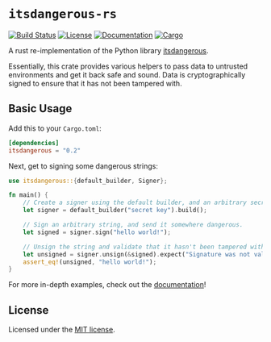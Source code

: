 # `itsdangerous-rs`

[![Build Status](https://travis-ci.org/discordapp/itsdangerous-rs.svg?branch=master)](https://travis-ci.org/discordapp/itsdangerous-rs)
[![License](https://img.shields.io/github/license/discordapp/itsdangerous-rs.svg)](LICENSE)
[![Documentation](https://docs.rs/itsdangerous/badge.svg)](https://docs.rs/itsdangerous)
[![Cargo](https://img.shields.io/crates/v/itsdangerous.svg)](https://crates.io/crates/itsdangerous)

A rust re-implementation of the Python library [itsdangerous](https://github.com/pallets/itsdangerous/).

Essentially, this crate provides various helpers to pass data to untrusted environments
and get it back safe and sound. Data is cryptographically signed to ensure that it has
not been tampered with.

## Basic Usage

Add this to your `Cargo.toml`:

```toml
[dependencies]
itsdangerous = "0.2"
```

Next, get to signing some dangerous strings:

```rust
use itsdangerous::{default_builder, Signer};

fn main() {
    // Create a signer using the default builder, and an arbitrary secret key.
    let signer = default_builder("secret key").build();

    // Sign an arbitrary string, and send it somewhere dangerous.
    let signed = signer.sign("hello world!");

    // Unsign the string and validate that it hasn't been tampered with.
    let unsigned = signer.unsign(&signed).expect("Signature was not valid");
    assert_eq!(unsigned, "hello world!");
}
```

For more in-depth examples, check out the [documentation](https://docs.rs/itsdangerous)!

## License

Licensed under the [MIT license](LICENSE).
